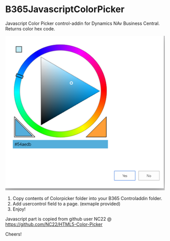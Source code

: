 # B365JavascriptColorPicker
Javascript Color Picker control-addin for Dynamics NAv Business Central. Returns color hex code.

![](ColorPicker/ColorPickerpic.png)

1. Copy contents of Colorpicker folder into your B365 Controladdin folder. 
2. Add usercontrol field to a page. (exmaple provided)
3. Enjoy!

Javascript part is copied from github user NC22 @ https://github.com/NC22/HTML5-Color-Picker


Cheers!
